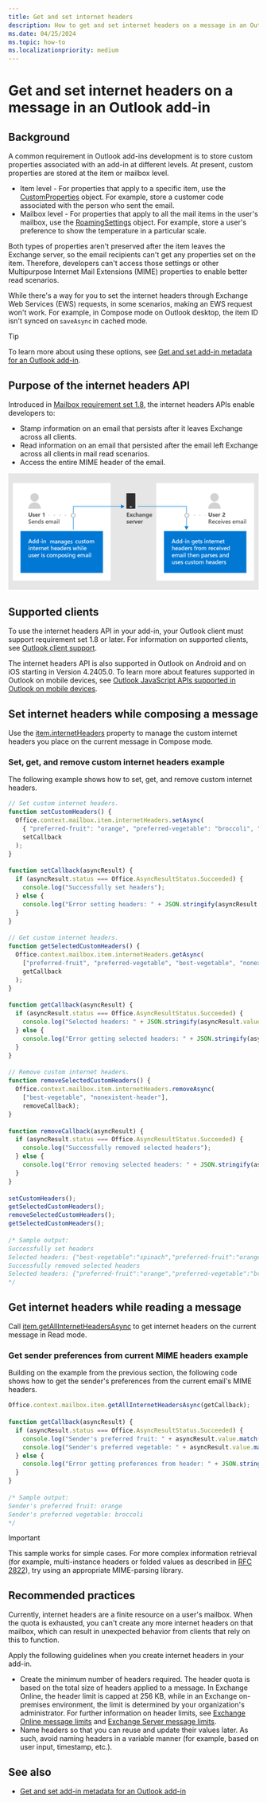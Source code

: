 ```yaml
---
title: Get and set internet headers
description: How to get and set internet headers on a message in an Outlook add-in.
ms.date: 04/25/2024
ms.topic: how-to
ms.localizationpriority: medium
---
```


# Get and set internet headers on a message in an Outlook add-in

## Background

A common requirement in Outlook add-ins development is to store custom properties associated with an add-in at different levels. At present, custom properties are stored at the item or mailbox level.

- Item level - For properties that apply to a specific item, use the [CustomProperties](/javascript/api/outlook/office.customproperties) object. For example, store a customer code associated with the person who sent the email.
- Mailbox level - For properties that apply to all the mail items in the user's mailbox, use the [RoamingSettings](/javascript/api/outlook/office.roamingsettings) object. For example, store a user's preference to show the temperature in a particular scale.

Both types of properties aren't preserved after the item leaves the Exchange server, so the email recipients can't get any properties set on the item. Therefore, developers can't access those settings or other Multipurpose Internet Mail Extensions (MIME) properties to enable better read scenarios.

While there's a way for you to set the internet headers through Exchange Web Services (EWS) requests, in some scenarios, making an EWS request won't work. For example, in Compose mode on Outlook desktop, the item ID isn't synced on `saveAsync` in cached mode.

> [!TIP]
> To learn more about using these options, see [Get and set add-in metadata for an Outlook add-in](metadata-for-an-outlook-add-in.md).

## Purpose of the internet headers API

Introduced in [Mailbox requirement set 1.8](/javascript/api/requirement-sets/outlook/requirement-set-1.8/outlook-requirement-set-1.8), the internet headers APIs enable developers to:

- Stamp information on an email that persists after it leaves Exchange across all clients.
- Read information on an email that persisted after the email left Exchange across all clients in mail read scenarios.
- Access the entire MIME header of the email.

![Diagram of internet headers. Text: User 1 sends email. Add-in manages custom internet headers while user is composing email. User 2 receives the email. Add-in gets internet headers from received email then parses and uses custom headers.](../images/outlook-internet-headers.png)

## Supported clients

To use the internet headers API in your add-in, your Outlook client must support requirement set 1.8 or later. For information on supported clients, see [Outlook client support](/javascript/api/requirement-sets/outlook/outlook-api-requirement-sets#outlook-client-support).

The internet headers API is also supported in Outlook on Android and on iOS starting in Version 4.2405.0. To learn more about features supported in Outlook on mobile devices, see [Outlook JavaScript APIs supported in Outlook on mobile devices](outlook-mobile-apis.md).

## Set internet headers while composing a message

Use the [item.internetHeaders](/javascript/api/outlook/office.messagecompose#outlook-office-messagecompose-internetheaders-member) property to manage the custom internet headers you place on the current message in Compose mode.

### Set, get, and remove custom internet headers example

The following example shows how to set, get, and remove custom internet headers.

```js
// Set custom internet headers.
function setCustomHeaders() {
  Office.context.mailbox.item.internetHeaders.setAsync(
    { "preferred-fruit": "orange", "preferred-vegetable": "broccoli", "best-vegetable": "spinach" },
    setCallback
  );
}

function setCallback(asyncResult) {
  if (asyncResult.status === Office.AsyncResultStatus.Succeeded) {
    console.log("Successfully set headers");
  } else {
    console.log("Error setting headers: " + JSON.stringify(asyncResult.error));
  }
}

// Get custom internet headers.
function getSelectedCustomHeaders() {
  Office.context.mailbox.item.internetHeaders.getAsync(
    ["preferred-fruit", "preferred-vegetable", "best-vegetable", "nonexistent-header"],
    getCallback
  );
}

function getCallback(asyncResult) {
  if (asyncResult.status === Office.AsyncResultStatus.Succeeded) {
    console.log("Selected headers: " + JSON.stringify(asyncResult.value));
  } else {
    console.log("Error getting selected headers: " + JSON.stringify(asyncResult.error));
  }
}

// Remove custom internet headers.
function removeSelectedCustomHeaders() {
  Office.context.mailbox.item.internetHeaders.removeAsync(
    ["best-vegetable", "nonexistent-header"],
    removeCallback);
}

function removeCallback(asyncResult) {
  if (asyncResult.status === Office.AsyncResultStatus.Succeeded) {
    console.log("Successfully removed selected headers");
  } else {
    console.log("Error removing selected headers: " + JSON.stringify(asyncResult.error));
  }
}

setCustomHeaders();
getSelectedCustomHeaders();
removeSelectedCustomHeaders();
getSelectedCustomHeaders();

/* Sample output:
Successfully set headers
Selected headers: {"best-vegetable":"spinach","preferred-fruit":"orange","preferred-vegetable":"broccoli"}
Successfully removed selected headers
Selected headers: {"preferred-fruit":"orange","preferred-vegetable":"broccoli"}
*/
```

## Get internet headers while reading a message

Call [item.getAllInternetHeadersAsync](/javascript/api/outlook/office.messageread#outlook-office-messageread-getallinternetheadersasync-member(1)) to get internet headers on the current message in Read mode.

### Get sender preferences from current MIME headers example

Building on the example from the previous section, the following code shows how to get the sender's preferences from the current email's MIME headers.

```js
Office.context.mailbox.item.getAllInternetHeadersAsync(getCallback);

function getCallback(asyncResult) {
  if (asyncResult.status === Office.AsyncResultStatus.Succeeded) {
    console.log("Sender's preferred fruit: " + asyncResult.value.match(/preferred-fruit:.*/gim)[0].slice(17));
    console.log("Sender's preferred vegetable: " + asyncResult.value.match(/preferred-vegetable:.*/gim)[0].slice(21));
  } else {
    console.log("Error getting preferences from header: " + JSON.stringify(asyncResult.error));
  }
}

/* Sample output:
Sender's preferred fruit: orange
Sender's preferred vegetable: broccoli
*/
```

> [!IMPORTANT]
> This sample works for simple cases. For more complex information retrieval (for example, multi-instance headers or folded values as described in [RFC 2822](https://tools.ietf.org/html/rfc2822)), try using an appropriate MIME-parsing library.

## Recommended practices

Currently, internet headers are a finite resource on a user's mailbox. When the quota is exhausted, you can't create any more internet headers on that mailbox, which can result in unexpected behavior from clients that rely on this to function.

Apply the following guidelines when you create internet headers in your add-in.

- Create the minimum number of headers required. The header quota is based on the total size of headers applied to a message. In Exchange Online, the header limit is capped at 256 KB, while in an Exchange on-premises environment, the limit is determined by your organization's administrator. For further information on header limits, see [Exchange Online message limits](/office365/servicedescriptions/exchange-online-service-description/exchange-online-limits#message-limits) and [Exchange Server message limits](/exchange/mail-flow/message-size-limits).
- Name headers so that you can reuse and update their values later. As such, avoid naming headers in a variable manner (for example, based on user input, timestamp, etc.).

## See also

- [Get and set add-in metadata for an Outlook add-in](metadata-for-an-outlook-add-in.md)
